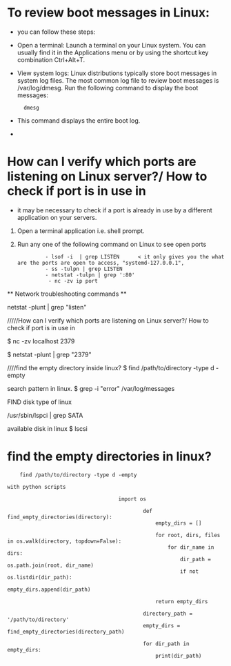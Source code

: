 # To review boot messages in Linux:
- you can follow these steps:

- Open a terminal: Launch a terminal on your Linux system. You can usually find it in the Applications menu or by using the shortcut key combination Ctrl+Alt+T.

- View system logs: Linux distributions typically store boot messages in system log files. The most common log file to review boot messages is /var/log/dmesg. Run the following command to display the boot messages:

        dmesg
- This command displays the entire boot log. 
- 
# How can I verify which ports are listening on Linux server?/ How to check if port is in use in
-  it may be necessary to check if a port is already in use by a different application on your servers.
1. Open a terminal application i.e. shell prompt.
2. Run any one of the following command on Linux to see open ports

                - lsof -i  | grep LISTEN      < it only gives you the what are the ports are open to access, "systemd-127.0.0.1", 
                - ss -tulpn | grep LISTEN
                - netstat -tulpn | grep ':80'
                 - nc -zv ip port
** Network troubleshooting commands ** 


netstat -plunt | grep "listen"



/////How can I verify which ports are listening on Linux server?/ How to check if port is in use in

 $ nc -zv localhost 2379
 
 $ netstat -plunt | grep "2379"

////find the empty directory inside linux?
$ find /path/to/directory -type d -empty


search pattern in linux.
$ grep  -i "error" /var/log/messages


FIND disk type of linux

/usr/sbin/lspci | grep SATA

available disk in linux
$ lscsi

# find the empty directories in linux?
        find /path/to/directory -type d -empty
`with python scripts` 
                                               
                                        import os

                                                def find_empty_directories(directory):
                                                    empty_dirs = []
                                                
                                                    for root, dirs, files in os.walk(directory, topdown=False):
                                                        for dir_name in dirs:
                                                            dir_path = os.path.join(root, dir_name)
                                                            if not os.listdir(dir_path):
                                                                empty_dirs.append(dir_path)
                                                
                                                    return empty_dirs
                                                
                                                directory_path = '/path/to/directory'
                                                empty_dirs = find_empty_directories(directory_path)
                                                
                                                for dir_path in empty_dirs:
                                                    print(dir_path)

